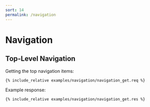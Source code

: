 ```yaml
---
sort: 14
permalink: /navigation
---
```


# Navigation

## Top-Level Navigation

Getting the top navigation items:

```
{% include_relative examples/navigation/navigation_get.req %}
```

Example response:

```
{% include_relative examples/navigation/navigation_get.res %}
```
